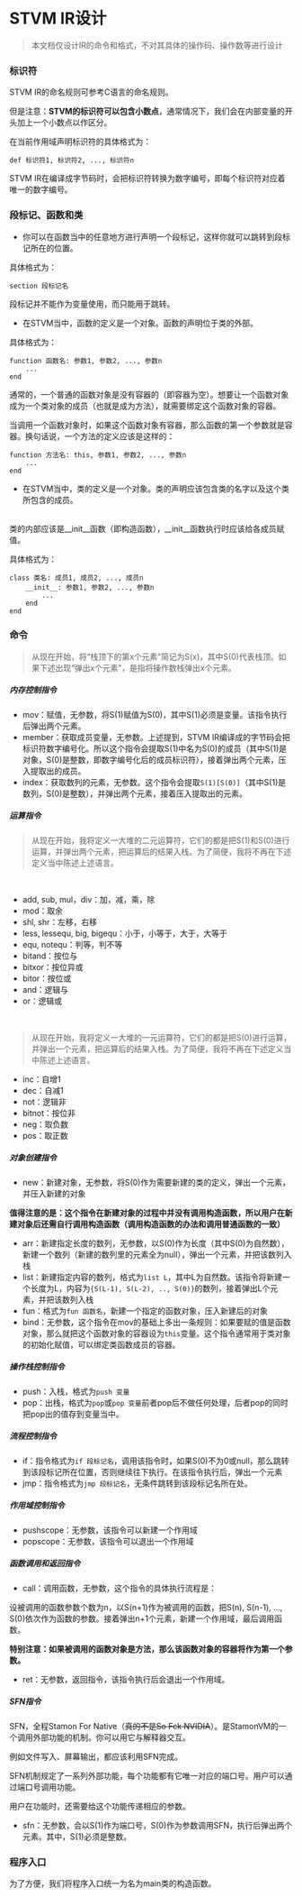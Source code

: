 <!--
 * @Name: 虚拟机IR设计.md
 * @Copyright: Apache 2.0
 * @Author: CLimber-Rong
 * @Date: 08/12/23 19:36
 * @Description: STVM IR设计文档，文档版本v1.12
-->
# STVM IR设计

> 本文档仅设计IR的命令和格式，不对其具体的操作码、操作数等进行设计

### 标识符

STVM IR的命名规则可参考C语言的命名规则。

但是注意：**STVM的标识符可以包含小数点**，通常情况下，我们会在内部变量的开头加上一个小数点以作区分。

在当前作用域声明标识符的具体格式为：

```
def 标识符1, 标识符2, ..., 标识符n
```

STVM IR在编译成字节码时，会把标识符转换为数字编号，即每个标识符对应着唯一的数字编号。

### 段标记、函数和类


* 你可以在函数当中的任意地方进行声明一个段标记，这样你就可以跳转到段标记所在的位置。

具体格式为：

```
section 段标记名 
```

段标记并不能作为变量使用，而只能用于跳转。


* 在STVM当中，函数的定义是一个对象。函数的声明位于类的外部。

具体格式为：

```
function 函数名: 参数1, 参数2, ..., 参数n
    ...
end
```

通常的，一个普通的函数对象是没有容器的（即容器为空）。想要让一个函数对象成为一个类对象的成员（也就是成为方法），就需要绑定这个函数对象的容器。

当调用一个函数对象时，如果这个函数对象有容器，那么函数的第一个参数就是容器。换句话说，一个方法的定义应该是这样的：

```
function 方法名: this, 参数1, 参数2, ..., 参数n
    ...
end
```

* 在STVM当中，类的定义是一个对象。类的声明应该包含类的名字以及这个类所包含的成员。
<br>
类的内部应该是__init__函数（即构造函数），__init__函数执行时应该给各成员赋值。

具体格式为：

```
class 类名: 成员1, 成员2, ..., 成员n
    __init__: 参数1, 参数2, ..., 参数n
        ...
    end
end
```

### 命令

> 从现在开始，将“栈顶下的第x个元素”简记为S(x)，其中S(0)代表栈顶。如果下述出现“弹出x个元素”，是指将操作数栈弹出x个元素。

##### 内存控制指令

* mov：赋值，无参数，将S(1)赋值为S(0)，其中S(1)必须是变量。该指令执行后弹出两个元素。
* member：获取成员变量，无参数。上述提到，STVM IR编译成的字节码会把标识符数字编号化。所以这个指令会提取S(1)中名为S(0)的成员（其中S(1)是对象，S(0)是整数，即数字编号化后的成员标识符），接着弹出两个元素，压入提取出的成员。
* index：获取数列的元素，无参数。这个指令会提取``S(1)[S(0)]``（其中S(1)是数列，S(0)是整数），并弹出两个元素，接着压入提取出的元素。

##### 运算指令

> 从现在开始，我将定义一大堆的二元运算符，它们的都是把S(1)和S(0)进行运算，并弹出两个元素，把运算后的结果入栈。为了简便，我将不再在下述定义当中陈述上述语言。

<br>

* add, sub, mul，div：加，减，乘，除
* mod：取余
* shl, shr：左移，右移
* less, lessequ, big, bigequ：小于，小等于，大于，大等于
* equ, notequ：判等，判不等
* bitand：按位与
* bitxor：按位异或
* bitor：按位或
* and：逻辑与
* or：逻辑或

<br>

> 从现在开始，我将定义一大堆的一元运算符，它们的都是把S(0)进行运算，并弹出一个元素，把运算后的结果入栈。为了简便，我将不再在下述定义当中陈述上述语言。

* inc：自增1
* dec：自减1
* not：逻辑非
* bitnot：按位非
* neg：取负数
* pos：取正数

##### 对象创建指令

* new：新建对象，无参数，将S(0)作为需要新建的类的定义，弹出一个元素，并压入新建的对象

**值得注意的是：这个指令在新建对象的过程中并没有调用构造函数，所以用户在新建对象后还需自行调用构造函数（调用构造函数的办法和调用普通函数的一致）**

* arr：新建指定长度的数列，无参数，以S(0)作为长度（其中S(0)为自然数），新建一个数列（新建的数列里的元素全为null），弹出一个元素，并把该数列入栈
* list：新建指定内容的数列，格式为``list L``，其中L为自然数。该指令将新建一个长度为L，内容为``{S(L-1), S(L-2), .., S(0)}``的数列，接着弹出L个元素，并把该数列入栈
* fun：格式为``fun 函数名``，新建一个指定的函数对象，压入新建后的对象
* bind：无参数，这个指令在mov的基础上多出一条规则：如果要赋的值是函数对象，那么就把这个函数对象的容器设为``this``变量。这个指令通常用于类对象的初始化赋值，可以绑定类函数成员的容器。


##### 操作栈控制指令

* push：入栈，格式为``push 变量``
* pop：出栈，格式为``pop``或``pop 变量``前者pop后不做任何处理，后者pop的同时把pop出的值存到变量当中。

##### 流程控制指令

* if：指令格式为``if 段标记名``，调用该指令时，如果S(0)不为0或null，那么跳转到该段标记所在位置，否则继续往下执行。在该指令执行后，弹出一个元素
* jmp：指令格式为``jmp 段标记名``，无条件跳转到该段标记名所在处。

##### 作用域控制指令

* pushscope：无参数，该指令可以新建一个作用域
* popscope：无参数，该指令可以退出一个作用域

##### 函数调用和返回指令

* call：调用函数，无参数，这个指令的具体执行流程是：

设被调用的函数参数个数为n，以S(n+1)作为被调用的函数，把S(n), S(n-1), ..., S(0)依次作为函数的参数。接着弹出n+1个元素，新建一个作用域，最后调用函数。

**特别注意：如果被调用的函数对象是方法，那么该函数对象的容器将作为第一个参数。**

* ret：无参数，返回指令，该指令执行后会退出一个作用域。

##### SFN指令

SFN，全程Stamon For Native（~~真的不是So Fck NVIDIA~~）。是StamonVM的一个调用外部功能的机制。你可以用它与解释器交互。

例如文件写入、屏幕输出，都应该利用SFN完成。

SFN机制规定了一系列外部功能，每个功能都有它唯一对应的端口号。用户可以通过端口号调用功能。

用户在功能时，还需要给这个功能传递相应的参数。

* sfn：无参数，会以S(1)作为端口号，S(0)作为参数调用SFN，执行后弹出两个元素。其中，S(1)必须是整数。

### 程序入口

为了方便，我们将程序入口统一为名为main类的构造函数。
